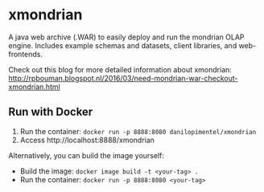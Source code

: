 # xmondrian
A java web archive (.WAR) to easily deploy and run the mondrian OLAP engine. Includes example schemas and datasets, client libraries, and web-frontends.

Check out this blog for more detailed information about xmondrian: http://rpbouman.blogspot.nl/2016/03/need-mondrian-war-checkout-xmondrian.html

## Run with Docker

1. Run the container: `docker run -p 8888:8080 danilopimentel/xmondrian`
2. Access http://localhost:8888/xmondrian

Alternatively, you can build the image yourself:
- Build the image: `docker image build -t <your-tag> .`
- Run the container: `docker run -p 8888:8080 <your-tag>`
